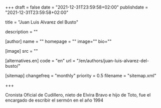 +++
draft = false
date = "2021-12-31T23:59:58+02:00"
publishdate = "2021-12-31T23:59:58+02:00"

title = "Juan Luis Alvarez del Busto"

description = ""

[author]
    name = ""
    homepage = ""
    image=""
    bio=""

[image]
    src = ""

[alternatives.en]
    code = "en"
    url = "/en/authors/juan-luis-alvarez-del-busto/"

[sitemap]
  changefreq = "monthly"
  priority = 0.5
  filename = "sitemap.xml"

+++

Cronista Oficial de Cudillero, nieto de Elvira Bravo e hijo de Toto, fue el encargado de escribir el sermón en el año 1994